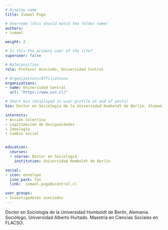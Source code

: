```yaml
---
# Display name
title: Ismael Puga

# Username (this should match the folder name)
authors:
- ismael

weight: 2 

# Is this the primary user of the site?
superuser: false

# Role/position
role: Profesor Asociado, Universidad Central

# Organizations/Affiliations
organizations:
- name: Universidad Central
  url: "https://www.ucn.cl/"

# Short bio (displayed in user profile at end of posts)
bio: Doctor en Sociología de la Universidad Humboldt de Berlín, Alemania. Sociólogo, Universidad Alberto Hurtado. Maestría en Ciencias Sociales en FLACSO.

interests:
- Acción Colectiva
- Legitimación de desigualdades
- Ideología
- Cambio social


education:
  courses:
  - course: Doctor en Sociología
    institution: Universidad Humboldt de Berlín

social:
- icon: envelope
  icon_pack: fas
  link:  ismael.puga@ucentral.cl

user_groups:
- Investigadores asociados
---
```


Doctor en Sociología de la Universidad Humboldt de Berlín, Alemania. Sociólogo, Universidad Alberto Hurtado. Maestría en Ciencias Sociales en FLACSO.

